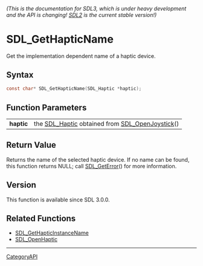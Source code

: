 ###### (This is the documentation for SDL3, which is under heavy development and the API is changing! [SDL2](https://wiki.libsdl.org/SDL2/) is the current stable version!)
# SDL_GetHapticName

Get the implementation dependent name of a haptic device.

## Syntax

```c
const char* SDL_GetHapticName(SDL_Haptic *haptic);

```

## Function Parameters

|                |                                                                                   |
| -------------- | --------------------------------------------------------------------------------- |
| **haptic**     | the [SDL_Haptic](SDL_Haptic) obtained from [SDL_OpenJoystick](SDL_OpenJoystick)() |

## Return Value

Returns the name of the selected haptic device. If no name can be found,
this function returns NULL; call [SDL_GetError](SDL_GetError)() for more
information.

## Version

This function is available since SDL 3.0.0.

## Related Functions

* [SDL_GetHapticInstanceName](SDL_GetHapticInstanceName)
* [SDL_OpenHaptic](SDL_OpenHaptic)

----
[CategoryAPI](CategoryAPI)


